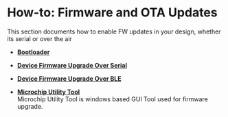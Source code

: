 # How-to: Firmware and OTA Updates

This section documents how to enable FW updates in your design, whether its serial or over the air

-   **[Bootloader](https://onlinedocs.microchip.com/pr/GUID-A5330D3A-9F51-4A26-B71D-8503A493DF9C-en-US-1/index.html?GUID-399616BF-E65E-43B3-9831-4B19472A5EF0)**  

-   **[Device Firmware Upgrade Over Serial](https://onlinedocs.microchip.com/pr/GUID-A5330D3A-9F51-4A26-B71D-8503A493DF9C-en-US-1/index.html?GUID-003E64BA-98A3-40EA-8417-ED7F09C14761)**  

-   **[Device Firmware Upgrade Over BLE](https://onlinedocs.microchip.com/pr/GUID-A5330D3A-9F51-4A26-B71D-8503A493DF9C-en-US-1/index.html?GUID-908446A4-F490-4063-9096-66C4831F9BE4)**  

-   **[Microchip Utility Tool](https://onlinedocs.microchip.com/pr/GUID-A5330D3A-9F51-4A26-B71D-8503A493DF9C-en-US-1/index.html?GUID-A3F96AEA-7517-4859-9799-149B152B5BC4)**  
Microchip Utility Tool is windows based GUI Tool used for firmware upgrade.

